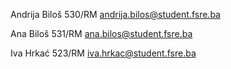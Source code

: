 Andrija Biloš 530/RM
andrija.bilos@student.fsre.ba

Ana Biloš 531/RM
ana.bilos@student.fsre.ba

Iva Hrkać 523/RM
iva.hrkac@student.fsre.ba
